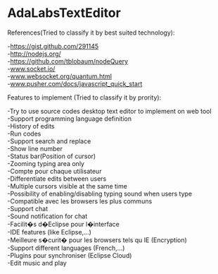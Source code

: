AdaLabsTextEditor
================

References(Tried to classify it by best suited technology):

-https://gist.github.com/291145<br>
-http://nodejs.org/<br>
-https://github.com/tblobaum/nodeQuery<br>
-www.socket.io/<br>
-www.websocket.org/quantum.html<br>
-www.pusher.com/docs/javascript_quick_start

Features to implement (Tried to classify it by prority):

-Try to use source codes desktop text editor to implement on web tool<br>
-Support programming language definition<br>
-History of edits<br>
-Run codes<br>
-Support search and replace<br>
-Show line number<br>
-Status bar(Position of cursor)<br>
-Zooming typing area only<br>
-Compte pour chaque utilisateur<br>
-Differentiate edits between users<br>
-Multiple cursors visible at the same time<br>
-Possibility of enabling/disabling typing sound when users type<br>
-Compatible avec les browsers les plus communs<br>
-Support chat<br>
-Sound notification for chat<br>
-Facilit�s d�Eclipse pour l�interface<br>
-IDE features (like Eclipse,...)<br>
-Meilleure s�curit� pour les browsers tels qu IE (Encryption)<br>
-Support different languages (French,...)<br>
-Plugins pour synchroniser (Eclipse Cloud)<br>
-Edit music and play
